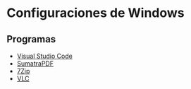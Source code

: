 
# Configuraciones de Windows

## Programas
- [Visual Studio Code](https://code.visualstudio.com/download)
- [SumatraPDF](https://www.sumatrapdfreader.org/download-free-pdf-viewer)
- [7Zip](https://www.7-zip.org/download.html)
- [VLC](https://www.videolan.org/vlc/download-windows.html)
